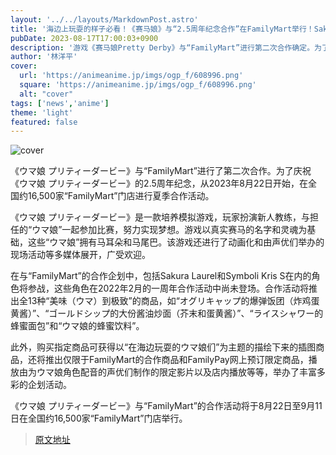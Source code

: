 ```yaml
---
layout: '../../layouts/MarkdownPost.astro'
title: '海边上玩耍的样子必看！《赛马娘》与“2.5周年纪念合作”在FamilyMart举行！Sakura Laurel和Symboli Kris A首次参战'
pubDate: 2023-08-17T17:00:03+0900
description: '游戏《赛马娘Pretty Derby》与“FamilyMart”进行第二次合作确定。为了纪念《赛马娘Pretty Derby》的2.5周年，从2023年8月22日起，在全国约16,500家“FamilyMart”门店举行夏季合作活动。'
author: '林洋平'
cover:
  url: 'https://animeanime.jp/imgs/ogp_f/608996.png'
  square: 'https://animeanime.jp/imgs/ogp_f/608996.png'
  alt: "cover"
tags: ['news','anime']
theme: 'light'
featured: false
---
```


![cover](https://animeanime.jp/imgs/ogp_f/608996.png)

《ウマ娘 プリティーダービー》与“FamilyMart”进行了第二次合作。为了庆祝《ウマ娘 プリティーダービー》的2.5周年纪念，从2023年8月22日开始，在全国约16,500家“FamilyMart”门店进行夏季合作活动。

《ウマ娘 プリティーダービー》是一款培养模拟游戏，玩家扮演新人教练，与担任的“ウマ娘”一起参加比赛，努力实现梦想。游戏以真实赛马的名字和灵魂为基础，这些“ウマ娘”拥有马耳朵和马尾巴。该游戏还进行了动画化和由声优们举办的现场活动等多媒体展开，广受欢迎。

在与“FamilyMart”的合作企划中，包括Sakura Laurel和Symboli Kris S在内的角色将参战，这些角色在2022年2月的一周年合作活动中尚未登场。合作活动将推出全13种“美味（ウマ）到极致”的商品，如“オグリキャップ的爆弹饭团（炸鸡蛋黄酱）”、“ゴールドシップ的大份酱油炒面（芥末和蛋黄酱）”、“ライスシャワー的蜂蜜面包”和“ウマ娘的蜂蜜饮料”。

此外，购买指定商品可获得以“在海边玩耍的ウマ娘们”为主题的描绘下来的插图商品，还将推出仅限于FamilyMart的合作商品和FamilyPay网上预订限定商品，播放由为ウマ娘角色配音的声优们制作的限定影片以及店内播放等等，举办了丰富多彩的企划活动。

《ウマ娘 プリティーダービー》与“FamilyMart”的合作活动将于8月22日至9月11日在全国约16,500家“FamilyMart”门店举行。

>[原文地址](https://animeanime.jp/article/2023/08/17/79322.html)  